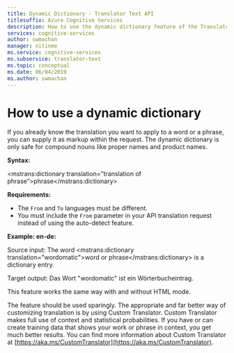 ```yaml
---
title: Dynamic Dictionary - Translator Text API
titlesuffix: Azure Cognitive Services
description: How to use the dynamic dictionary feature of the Translator Text API.
services: cognitive-services
author: swmachan
manager: nitinme
ms.service: cognitive-services
ms.subservice: translator-text
ms.topic: conceptual
ms.date: 06/04/2019
ms.author: swmachan
---
```


# How to use a dynamic dictionary

If you already know the translation you want to apply to a word or a phrase, you can supply it as markup within the request. The dynamic dictionary is only safe for compound nouns like proper names and product names.

**Syntax:**

<mstrans:dictionary translation=”translation of phrase”>phrase</mstrans:dictionary>

**Requirements:**

* The `From` and `To` languages must be different. 
* You must include the `From` parameter in your API translation request instead of using the auto-detect feature. 

**Example: en-de:**

Source input: The word <mstrans:dictionary translation=\"wordomatic\">word or phrase</mstrans:dictionary> is a dictionary entry.

Target output: Das Wort "wordomatic" ist ein Wörterbucheintrag.

This feature works the same way with and without HTML mode.

The feature should be used sparingly. The appropriate and far better way of customizing translation is by using Custom Translator. Custom Translator makes full use of context and statistical probabilities. If you have or can create training data that shows your work or phrase in context, you get much better results. You can find more information about Custom Translator at [https://aka.ms/CustomTranslator](https://aka.ms/CustomTranslator).
